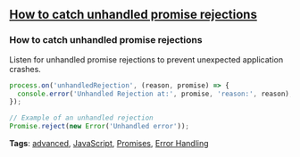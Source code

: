 ## [How to catch unhandled promise rejections](#how-to-catch-unhandled-rejections)

### How to catch unhandled promise rejections

Listen for unhandled promise rejections to prevent unexpected application crashes.

```javascript
process.on('unhandledRejection', (reason, promise) => {
  console.error('Unhandled Rejection at:', promise, 'reason:', reason);
});

// Example of an unhandled rejection
Promise.reject(new Error('Unhandled error'));
```

**Tags**: [advanced](./level/advanced), [JavaScript](./theme/javascript), [Promises](./theme/promises), [Error Handling](./theme/error_handling)


